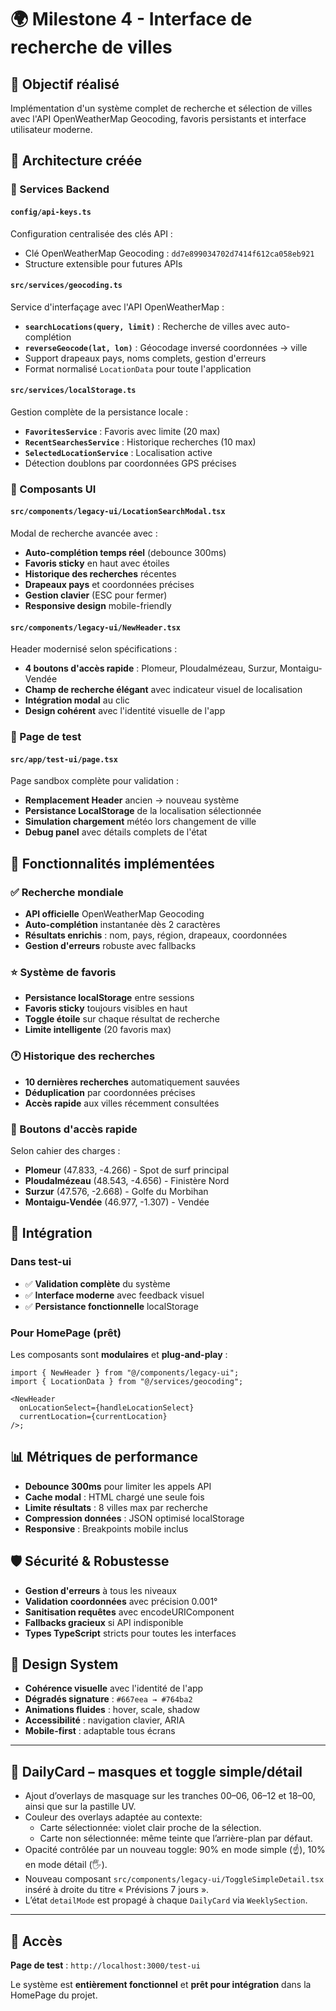 # 🌍 Milestone 4 - Interface de recherche de villes

## 🎯 Objectif réalisé

Implémentation d'un système complet de recherche et sélection de villes avec l'API OpenWeatherMap Geocoding, favoris persistants et interface utilisateur moderne.

## 📁 Architecture créée

### 🔧 Services Backend

#### **`config/api-keys.ts`**

Configuration centralisée des clés API :

- Clé OpenWeatherMap Geocoding : `dd7e899034702d7414f612ca058eb921`
- Structure extensible pour futures APIs

#### **`src/services/geocoding.ts`**

Service d'interfaçage avec l'API OpenWeatherMap :

- **`searchLocations(query, limit)`** : Recherche de villes avec auto-complétion
- **`reverseGeocode(lat, lon)`** : Géocodage inversé coordonnées → ville
- Support drapeaux pays, noms complets, gestion d'erreurs
- Format normalisé `LocationData` pour toute l'application

#### **`src/services/localStorage.ts`**

Gestion complète de la persistance locale :

- **`FavoritesService`** : Favoris avec limite (20 max)
- **`RecentSearchesService`** : Historique recherches (10 max)
- **`SelectedLocationService`** : Localisation active
- Détection doublons par coordonnées GPS précises

### 🎨 Composants UI

#### **`src/components/legacy-ui/LocationSearchModal.tsx`**

Modal de recherche avancée avec :

- **Auto-complétion temps réel** (debounce 300ms)
- **Favoris sticky** en haut avec étoiles
- **Historique des recherches** récentes
- **Drapeaux pays** et coordonnées précises
- **Gestion clavier** (ESC pour fermer)
- **Responsive design** mobile-friendly

#### **`src/components/legacy-ui/NewHeader.tsx`**

Header modernisé selon spécifications :

- **4 boutons d'accès rapide** : Plomeur, Ploudalmézeau, Surzur, Montaigu-Vendée
- **Champ de recherche élégant** avec indicateur visuel de localisation
- **Intégration modal** au clic
- **Design cohérent** avec l'identité visuelle de l'app

### 📱 Page de test

#### **`src/app/test-ui/page.tsx`**

Page sandbox complète pour validation :

- **Remplacement Header** ancien → nouveau système
- **Persistance LocalStorage** de la localisation sélectionnée
- **Simulation chargement** météo lors changement de ville
- **Debug panel** avec détails complets de l'état

## 🚀 Fonctionnalités implémentées

### ✅ Recherche mondiale

- **API officielle** OpenWeatherMap Geocoding
- **Auto-complétion** instantanée dès 2 caractères
- **Résultats enrichis** : nom, pays, région, drapeaux, coordonnées
- **Gestion d'erreurs** robuste avec fallbacks

### ⭐ Système de favoris

- **Persistance localStorage** entre sessions
- **Favoris sticky** toujours visibles en haut
- **Toggle étoile** sur chaque résultat de recherche
- **Limite intelligente** (20 favoris max)

### 🕐 Historique des recherches

- **10 dernières recherches** automatiquement sauvées
- **Déduplication** par coordonnées précises
- **Accès rapide** aux villes récemment consultées

### 📍 Boutons d'accès rapide

Selon cahier des charges :

- **Plomeur** (47.833, -4.266) - Spot de surf principal
- **Ploudalmézeau** (48.543, -4.656) - Finistère Nord
- **Surzur** (47.576, -2.668) - Golfe du Morbihan
- **Montaigu-Vendée** (46.977, -1.307) - Vendée

## 🔗 Intégration

### Dans test-ui

- ✅ **Validation complète** du système
- ✅ **Interface moderne** avec feedback visuel
- ✅ **Persistance fonctionnelle** localStorage

### Pour HomePage (prêt)

Les composants sont **modulaires** et **plug-and-play** :

```tsx
import { NewHeader } from "@/components/legacy-ui";
import { LocationData } from "@/services/geocoding";

<NewHeader
  onLocationSelect={handleLocationSelect}
  currentLocation={currentLocation}
/>;
```

## 📊 Métriques de performance

- **Debounce 300ms** pour limiter les appels API
- **Cache modal** : HTML chargé une seule fois
- **Limite résultats** : 8 villes max par recherche
- **Compression données** : JSON optimisé localStorage
- **Responsive** : Breakpoints mobile inclus

## 🛡️ Sécurité & Robustesse

- **Gestion d'erreurs** à tous les niveaux
- **Validation coordonnées** avec précision 0.001°
- **Sanitisation requêtes** avec encodeURIComponent
- **Fallbacks gracieux** si API indisponible
- **Types TypeScript** stricts pour toutes les interfaces

## 🎨 Design System

- **Cohérence visuelle** avec l'identité de l'app
- **Dégradés signature** : `#667eea → #764ba2`
- **Animations fluides** : hover, scale, shadow
- **Accessibilité** : navigation clavier, ARIA
- **Mobile-first** : adaptable tous écrans

---

## 🧩 DailyCard – masques et toggle simple/détail

- Ajout d’overlays de masquage sur les tranches 00–06, 06–12 et 18–00, ainsi que sur la pastille UV.
- Couleur des overlays adaptée au contexte:
  - Carte sélectionnée: violet clair proche de la sélection.
  - Carte non sélectionnée: même teinte que l’arrière-plan par défaut.
- Opacité contrôlée par un nouveau toggle: 90% en mode simple (☝), 10% en mode détail (🖐).
- Nouveau composant `src/components/legacy-ui/ToggleSimpleDetail.tsx` inséré à droite du titre « Prévisions 7 jours ».
- L’état `detailMode` est propagé à chaque `DailyCard` via `WeeklySection`.

---

## 🚀 Accès

**Page de test** : `http://localhost:3000/test-ui`

Le système est **entièrement fonctionnel** et **prêt pour intégration** dans la HomePage du projet.
